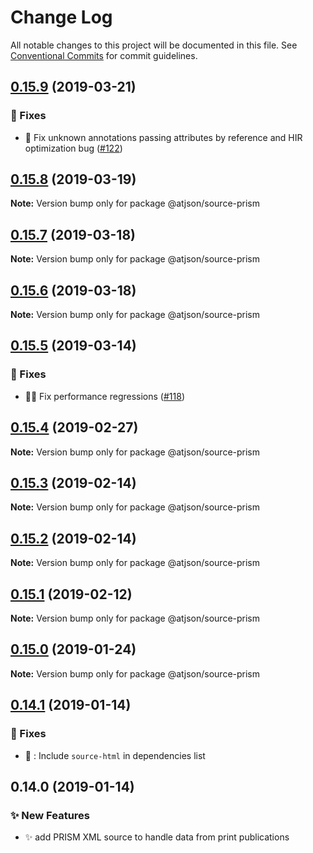 # Change Log

All notable changes to this project will be documented in this file.
See [Conventional Commits](https://conventionalcommits.org) for commit guidelines.

## [0.15.9](https://github.com/CondeNast-Copilot/atjson/compare/@atjson/source-prism@0.15.8...@atjson/source-prism@0.15.9) (2019-03-21)


### 🐛 Fixes

* 🐝 Fix unknown annotations passing attributes by reference and HIR optimization bug ([#122](https://github.com/CondeNast-Copilot/atjson/issues/122))



## [0.15.8](https://github.com/CondeNast-Copilot/atjson/compare/@atjson/source-prism@0.15.7...@atjson/source-prism@0.15.8) (2019-03-19)

**Note:** Version bump only for package @atjson/source-prism





## [0.15.7](https://github.com/CondeNast-Copilot/atjson/compare/@atjson/source-prism@0.15.6...@atjson/source-prism@0.15.7) (2019-03-18)

**Note:** Version bump only for package @atjson/source-prism





## [0.15.6](https://github.com/CondeNast-Copilot/atjson/compare/@atjson/source-prism@0.15.5...@atjson/source-prism@0.15.6) (2019-03-18)

**Note:** Version bump only for package @atjson/source-prism





## [0.15.5](https://github.com/CondeNast-Copilot/atjson/compare/@atjson/source-prism@0.15.4...@atjson/source-prism@0.15.5) (2019-03-14)


### 🐛 Fixes

* 🐝🚀 Fix performance regressions ([#118](https://github.com/CondeNast-Copilot/atjson/issues/118))



## [0.15.4](https://github.com/CondeNast-Copilot/atjson/compare/@atjson/source-prism@0.15.3...@atjson/source-prism@0.15.4) (2019-02-27)

**Note:** Version bump only for package @atjson/source-prism





## [0.15.3](https://github.com/CondeNast-Copilot/atjson/compare/@atjson/source-prism@0.15.2...@atjson/source-prism@0.15.3) (2019-02-14)

**Note:** Version bump only for package @atjson/source-prism





## [0.15.2](https://github.com/CondeNast-Copilot/atjson/compare/@atjson/source-prism@0.15.1...@atjson/source-prism@0.15.2) (2019-02-14)

**Note:** Version bump only for package @atjson/source-prism





## [0.15.1](https://github.com/CondeNast-Copilot/atjson/compare/@atjson/source-prism@0.15.0...@atjson/source-prism@0.15.1) (2019-02-12)

**Note:** Version bump only for package @atjson/source-prism





## [0.15.0](https://github.com/CondeNast-Copilot/atjson/compare/@atjson/source-prism@0.14.1...@atjson/source-prism@0.15.0) (2019-01-24)

**Note:** Version bump only for package @atjson/source-prism





## [0.14.1](https://github.com/CondeNast-Copilot/atjson/compare/@atjson/source-prism@0.14.0...@atjson/source-prism@0.14.1) (2019-01-14)


### 🐛 Fixes

* 🐝 : Include `source-html` in dependencies list



## 0.14.0 (2019-01-14)


### ✨ New Features

* ✨ add PRISM XML source to handle data from print publications
